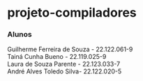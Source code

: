 # projeto-compiladores
### Alunos
Guilherme Ferreira de Souza - 22.122.061-9 <br>
Tainá Cunha Bueno - 22.119.025-9<br>
Laura de Souza Parente - 22.123.033-7 <br>
André Alves Toledo Silva- 22.122.020-5 <br>
